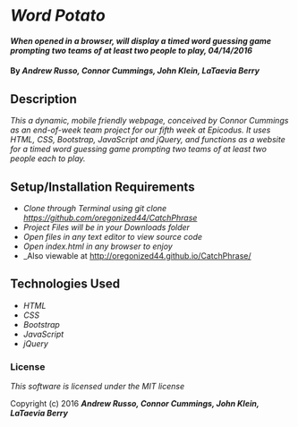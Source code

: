 # _Word Potato_

#### _When opened in a browser, will display a timed word guessing game prompting two teams of at least two people to play, 04/14/2016_

#### By _**Andrew Russo, Connor Cummings, John Klein, LaTaevia Berry**_

## Description

_This a dynamic, mobile friendly webpage, conceived by Connor Cummings as an end-of-week team project for our fifth week at Epicodus. It uses HTML, CSS, Bootstrap, JavaScript and jQuery, and functions as a website for a timed word guessing game prompting two teams of at least two people each to play._

## Setup/Installation Requirements

* _Clone through Terminal using git clone https://github.com/oregonized44/CatchPhrase_
* _Project Files will be in your Downloads folder_
* _Open files in any text editor to view source code_
* _Open index.html in any browser to enjoy_
* _Also viewable at http://oregonized44.github.io/CatchPhrase/

## Technologies Used

* _HTML_
* _CSS_
* _Bootstrap_
* _JavaScript_
* _jQuery_

### License

*This software is licensed under the MIT license*

Copyright (c) 2016 **_Andrew Russo, Connor Cummings, John Klein, LaTaevia Berry_**
